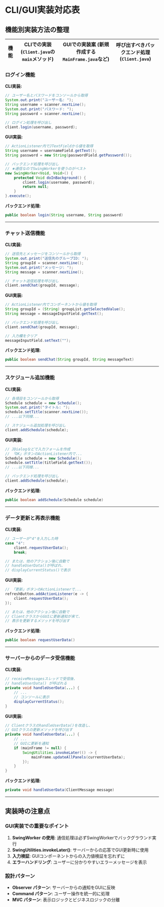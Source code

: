 # CLI/GUI実装対応表

## 機能別実装方法の整理

| 機能 | CLIでの実装 (`Client.java`の`main`メソッド) | GUIでの実装案 (新規作成する`MainFrame.java`など) | 呼び出すべきバックエンド処理 (`Client.java`) |
|------|---------------------------------------------|---------------------------------------------------|---------------------------------------------|

### ログイン機能

**CLI実装:**
```java
// ユーザー名とパスワードをコンソールから取得
System.out.print("ユーザー名: ");
String username = scanner.nextLine();
System.out.print("パスワード: ");
String password = scanner.nextLine();

// ログイン処理を呼び出し
client.login(username, password);
```

**GUI実装:**
```java
// ActionListener内でJTextFieldから値を取得
String username = usernameField.getText();
String password = new String(passwordField.getPassword());

// バックエンド処理を呼び出し
// ★通信なのでSwingWorkerを使うのがベスト
new SwingWorker<Void, Void>() {
    protected Void doInBackground() {
        client.login(username, password);
        return null;
    }
}.execute();
```

**バックエンド処理:**
```java
public boolean login(String username, String password)
```

---

### チャット送信機能

**CLI実装:**
```java
// 送信先とメッセージをコンソールから取得
System.out.print("送信先のグループID: ");
String groupId = scanner.nextLine();
System.out.print("メッセージ: ");
String message = scanner.nextLine();

// チャット送信処理を呼び出し
client.sendChat(groupId, message);
```

**GUI実装:**
```java
// ActionListener内でコンポーネントから値を取得
String groupId = (String) groupList.getSelectedValue();
String message = messageInputField.getText();

// バックエンド処理を呼び出し
client.sendChat(groupId, message);

// 入力欄をクリア
messageInputField.setText("");
```

**バックエンド処理:**
```java
public boolean sendChat(String groupId, String messageText)
```

---

### スケジュール追加機能

**CLI実装:**
```java
// 各項目をコンソールから取得
Schedule schedule = new Schedule();
System.out.print("タイトル: ");
schedule.setTitle(scanner.nextLine());
// ...以下同様...

// スケジュール追加処理を呼び出し
client.addSchedule(schedule);
```

**GUI実装:**
```java
// JDialogなどで入力フォームを作成
// 「OK」ボタンのActionListener内で...
Schedule schedule = new Schedule();
schedule.setTitle(titleField.getText());
// ...以下同様...

// バックエンド処理を呼び出し
client.addSchedule(schedule);
```

**バックエンド処理:**
```java
public boolean addSchedule(Schedule schedule)
```

---

### データ更新と再表示機能

**CLI実装:**
```java
// ユーザーが"4"を入力した時
case "4":
    client.requestUserData();
    break;

// または、他のアクション後に自動で
// handleUserData()が呼ばれ、
// displayCurrentStatus()で表示
```

**GUI実装:**
```java
// 「更新」ボタンのActionListenerで...
refreshButton.addActionListener(e -> {
    client.requestUserData();
});

// または、他のアクション後に自動で
// ClientクラスからGUIに更新通知が来て、
// 表示を更新するメソッドを呼び出す
```

**バックエンド処理:**
```java
public boolean requestUserData()
```

---

### サーバーからのデータ受信機能

**CLI実装:**
```java
// receiveMessagesスレッドで受信後、
// handleUserData() が呼ばれる
private void handleUserData(...) {
    // ...
    // コンソールに表示
    displayCurrentStatus();
}
```

**GUI実装:**
```java
// ClientクラスのhandleUserData()を改造し、
// GUIクラスの更新メソッドを呼び出す
private void handleUserData(...) {
    // ...
    // GUIに更新を通知
    if (mainFrame != null) {
        SwingUtilities.invokeLater(() -> {
            mainFrame.updateAllPanels(currentUserData);
        });
    }
}
```

**バックエンド処理:**
```java
private void handleUserData(ClientMessage message)
```

---

## 実装時の注意点

### GUI実装での重要なポイント
1. **SwingWorker の使用**: 通信処理は必ずSwingWorkerでバックグラウンド実行
2. **SwingUtilities.invokeLater()**: サーバーからの応答でGUI更新時に使用
3. **入力検証**: GUIコンポーネントからの入力値検証を忘れずに
4. **エラーハンドリング**: ユーザーに分かりやすいエラーメッセージを表示

### 設計パターン
- **Observer パターン**: サーバーからの通知をGUIに反映
- **Command パターン**: ユーザー操作を統一的に処理
- **MVC パターン**: 表示ロジックとビジネスロジックの分離